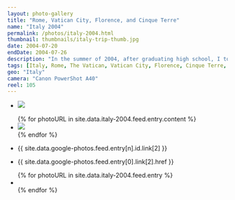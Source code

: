 ```yaml
---
layout: photo-gallery
title: "Rome, Vatican City, Florence, and Cinque Terre"
name: "Italy 2004"
permalink: /photos/italy-2004.html
thumbnail: thumbnails/italy-trip-thumb.jpg
date: 2004-07-20
endDate: 2004-07-26
description: "In the summer of 2004, after graduating high school, I took my first trip abroad to visit the sites and sounds in and around Italy. Our adventure began on the streets of Rome, touring the Colosseum and other ancient Roman antiquities before heading to Vatican City to check out the Sistine Chapel and give the Pope John Paul II a high-five. We then rented a car (the rental agency was out of Lamborghinis unfortunately) and drove north towards Florence, then across a winding single-lane road through the mountains to get to the coastal town of Manarola in the Cinque Terre region. Finally we made a brief pit stop in a little place called Pisa before heading back towards the airport near Rome."
tags: [Italy, Rome, The Vatican, Vatican City, Florence, Cinque Terre, Manarola, Pisa, Travel, Photos]
geo: "Italy"
camera: "Canon PowerShot A40"
reel: 105
---
```


<ul>
     <li><img src="{{ site.data.italy-2004.feed.entry[11].content.src }}" /></li>  
</ul>

<ul>
{% for photoURL in site.data.italy-2004.feed.entry.content %}
   <li><img src="{{ photoURL.src }}" /></li>
{% endfor %}    
</ul>

<ul>
     <li>{{ site.data.google-photos.feed.entry[n].id.link[2] }}</li> 
</ul>

<ul>
     <li>{{ site.data.google-photos.feed.entry[0].link[2].href }}</li>  
</ul>

<script>
     function lazyLoad() {
     var myLazyLoad = new LazyLoad({
          elements_selector: ".lazy"
     });
     }
     window.onload = lazyLoad
</script>

<ul class="photo-gallery">
     {% for photoURL in site.data.italy-2004.feed.entry %}
          <li class="gallery-display"><img class="lazy" data-src="{{ photoURL.content.src }}" /></li>
     {% endfor %}
</ul>

